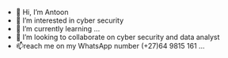 - 👋 Hi, I’m Antoon
- 👀 I’m interested in cyber security
- 🌱 I’m currently learning ...
- 💞️ I’m looking to collaborate on cyber security and data analyst 
- 📫reach me on my WhatsApp number (+27)64 9815 161 ...

<!---
Okay1017/Okay1017 is a ✨ special ✨ repository because its `README.md` (this file) appears on your GitHub profile.
You can click the Preview link to take a look at your changes.
--->
